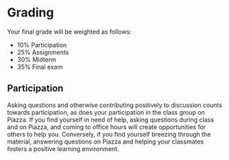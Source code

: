 # Grading

Your final grade will be weighted as follows:
* 10% Participation
* 25% Assignments
* 30% Midterm
* 35% Final exam

## Participation

Asking questions and otherwise contributing positively to discussion counts towards participation, as does your participation in the class group on Piazza. If you find yourself in need of help, asking questions during class and on Piazza, and coming to office hours will create opportunities for others to help you. Conversely, if you find yourself breezing through the material, answering questions on Piazza and helping your classmates fosters a positive learning environment.
